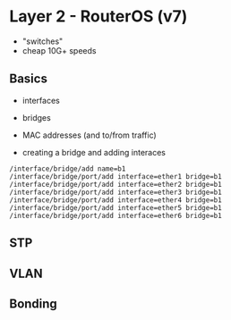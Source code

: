 # Layer 2 - RouterOS (v7)

- "switches"
- cheap 10G+ speeds

## Basics

- interfaces
- bridges 
- MAC addresses (and to/from traffic)

- creating a bridge and adding interaces
```
/interface/bridge/add name=b1
/interface/bridge/port/add interface=ether1 bridge=b1
/interface/bridge/port/add interface=ether2 bridge=b1
/interface/bridge/port/add interface=ether3 bridge=b1
/interface/bridge/port/add interface=ether4 bridge=b1
/interface/bridge/port/add interface=ether5 bridge=b1
/interface/bridge/port/add interface=ether6 bridge=b1
```

## STP

## VLAN

## Bonding



